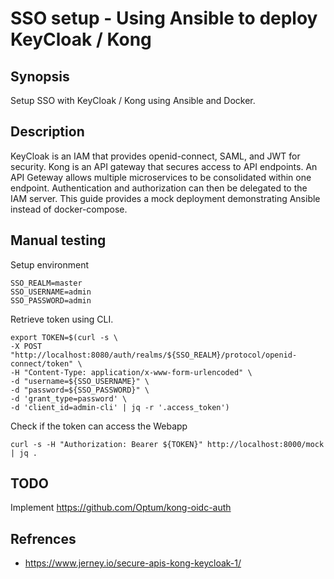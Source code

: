 # SSO setup - Using Ansible to deploy KeyCloak / Kong


## Synopsis

Setup SSO with KeyCloak / Kong using Ansible and Docker.


## Description

KeyCloak is an IAM that provides openid-connect, SAML, and JWT for security. Kong is an API gateway
that secures access to API endpoints. An API Geteway allows multiple microservices to be consolidated
within one endpoint. Authentication and authorization can then be delegated to the IAM server. This
guide provides a mock deployment demonstrating Ansible instead of docker-compose.


## Manual testing

Setup environment
```
SSO_REALM=master
SSO_USERNAME=admin
SSO_PASSWORD=admin
```

Retrieve token using CLI.
```
export TOKEN=$(curl -s \
-X POST "http://localhost:8080/auth/realms/${SSO_REALM}/protocol/openid-connect/token" \
-H "Content-Type: application/x-www-form-urlencoded" \
-d "username=${SSO_USERNAME}" \
-d "password=${SSO_PASSWORD}" \
-d 'grant_type=password' \
-d 'client_id=admin-cli' | jq -r '.access_token')
```

Check if the token can access the Webapp
```
curl -s -H "Authorization: Bearer ${TOKEN}" http://localhost:8000/mock | jq .
```

## TODO
Implement https://github.com/Optum/kong-oidc-auth

## Refrences
- https://www.jerney.io/secure-apis-kong-keycloak-1/

